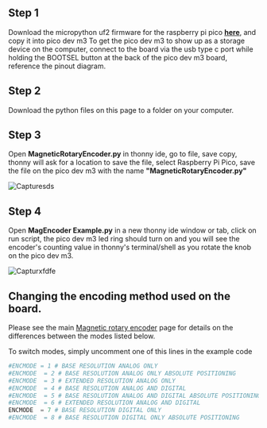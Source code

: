 ## Step 1

Download the micropython uf2 firmware for the raspberry pi pico [**here**](https://micropython.org/download/rp2-pico/), and copy it into pico dev m3
To get the pico dev m3 to show up as a storage device on the computer, connect to the board via the usb type c port while holding the BOOTSEL button at the back of the pico dev m3 board, reference the pinout diagram.

## Step 2

Download the python files on this page to a folder on your computer.

## Step 3

Open **MagneticRotaryEncoder.py** in thonny ide, go to file, save copy, thonny will ask for a location to save the file, select Raspberry Pi Pico, save the file on the pico dev m3 with the name **"MagneticRotaryEncoder.py"**

![Capturesds](https://user-images.githubusercontent.com/44074914/209449876-2beeba95-669e-4c17-94fd-d73cc3cc3cc7.PNG)

## Step 4

Open **MagEncoder Example.py** in a new thonny ide window or tab, click on run script, the pico dev m3 led ring should turn on and you will see the encoder's counting value in thonny's terminal/shell as you rotate the knob on the pico dev m3. 

![Capturxfdfe](https://user-images.githubusercontent.com/44074914/209449919-84f3bfc9-86c3-4b74-a000-f64df2c11143.PNG)

## Changing the encoding method used on the board.

Please see the main [Magnetic rotary encoder](https://github.com/ahmsville/Magnetic_rotary_encoding) page for details on the differences between the modes listed below.

To switch modes, simply uncomment one of this lines in the example code

```python
#ENCMODE = 1 # BASE RESOLUTION ANALOG ONLY
#ENCMODE  = 2 # BASE RESOLUTION ANALOG ONLY ABSOLUTE POSITIONING
#ENCMODE  = 3 # EXTENDED RESOLUTION ANALOG ONLY
#ENCMODE  = 4 # BASE RESOLUTION ANALOG AND DIGITAL
#ENCMODE  = 5 # BASE RESOLUTION ANALOG AND DIGITAL ABSOLUTE POSITIONING
#ENCMODE  = 6 # EXTENDED RESOLUTION ANALOG AND DIGITAL
ENCMODE  = 7 # BASE RESOLUTION DIGITAL ONLY
#ENCMODE  = 8 # BASE RESOLUTION DIGITAL ONLY ABSOLUTE POSITIONING
```
